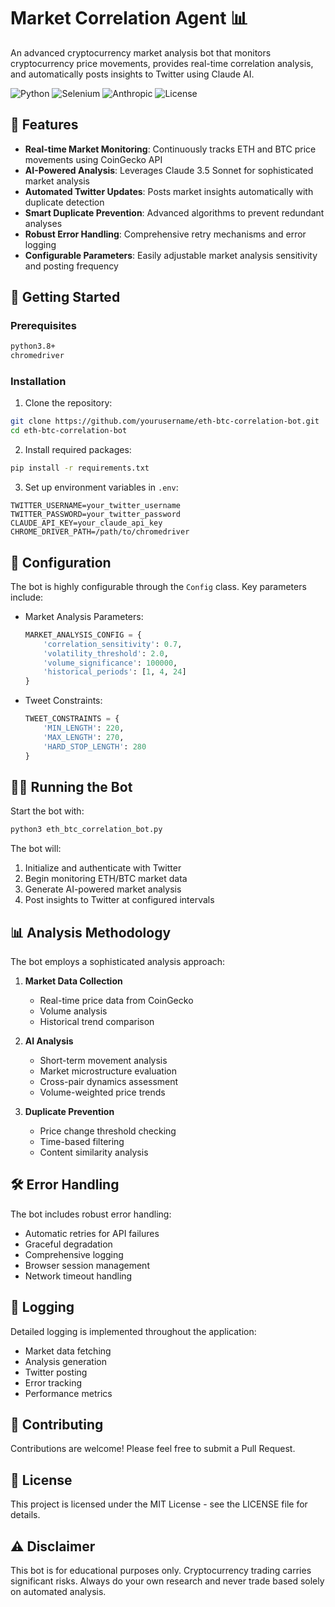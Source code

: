 # Market Correlation Agent 📊

An advanced cryptocurrency market analysis bot that monitors cryptocurrency price movements, provides real-time correlation analysis, and automatically posts insights to Twitter using Claude AI.

![Python](https://img.shields.io/badge/Python-3.8%2B-blue)
![Selenium](https://img.shields.io/badge/Selenium-4.16.0-green)
![Anthropic](https://img.shields.io/badge/Claude%20AI-3.5%20Sonnet-purple)
![License](https://img.shields.io/badge/License-MIT-yellow)

## 🌟 Features

- **Real-time Market Monitoring**: Continuously tracks ETH and BTC price movements using CoinGecko API
- **AI-Powered Analysis**: Leverages Claude 3.5 Sonnet for sophisticated market analysis
- **Automated Twitter Updates**: Posts market insights automatically with duplicate detection
- **Smart Duplicate Prevention**: Advanced algorithms to prevent redundant analyses
- **Robust Error Handling**: Comprehensive retry mechanisms and error logging
- **Configurable Parameters**: Easily adjustable market analysis sensitivity and posting frequency

## 🚀 Getting Started

### Prerequisites

```bash
python3.8+
chromedriver
```

### Installation

1. Clone the repository:
```bash
git clone https://github.com/yourusername/eth-btc-correlation-bot.git
cd eth-btc-correlation-bot
```

2. Install required packages:
```bash
pip install -r requirements.txt
```

3. Set up environment variables in `.env`:
```env
TWITTER_USERNAME=your_twitter_username
TWITTER_PASSWORD=your_twitter_password
CLAUDE_API_KEY=your_claude_api_key
CHROME_DRIVER_PATH=/path/to/chromedriver
```

## 🔧 Configuration

The bot is highly configurable through the `Config` class. Key parameters include:

- Market Analysis Parameters:
  ```python
  MARKET_ANALYSIS_CONFIG = {
      'correlation_sensitivity': 0.7,
      'volatility_threshold': 2.0,
      'volume_significance': 100000,
      'historical_periods': [1, 4, 24]
  }
  ```

- Tweet Constraints:
  ```python
  TWEET_CONSTRAINTS = {
      'MIN_LENGTH': 220,
      'MAX_LENGTH': 270,
      'HARD_STOP_LENGTH': 280
  }
  ```

## 🏃‍♂️ Running the Bot

Start the bot with:
```bash
python3 eth_btc_correlation_bot.py
```

The bot will:
1. Initialize and authenticate with Twitter
2. Begin monitoring ETH/BTC market data
3. Generate AI-powered market analysis
4. Post insights to Twitter at configured intervals

## 📊 Analysis Methodology

The bot employs a sophisticated analysis approach:

1. **Market Data Collection**
   - Real-time price data from CoinGecko
   - Volume analysis
   - Historical trend comparison

2. **AI Analysis**
   - Short-term movement analysis
   - Market microstructure evaluation
   - Cross-pair dynamics assessment
   - Volume-weighted price trends

3. **Duplicate Prevention**
   - Price change threshold checking
   - Time-based filtering
   - Content similarity analysis

## 🛠 Error Handling

The bot includes robust error handling:
- Automatic retries for API failures
- Graceful degradation
- Comprehensive logging
- Browser session management
- Network timeout handling

## 📜 Logging

Detailed logging is implemented throughout the application:
- Market data fetching
- Analysis generation
- Twitter posting
- Error tracking
- Performance metrics

## 🤝 Contributing

Contributions are welcome! Please feel free to submit a Pull Request.

## 📝 License

This project is licensed under the MIT License - see the LICENSE file for details.

## ⚠️ Disclaimer

This bot is for educational purposes only. Cryptocurrency trading carries significant risks. Always do your own research and never trade based solely on automated analysis.
